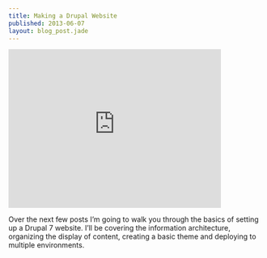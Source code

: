 ```yaml
---
title: Making a Drupal Website
published: 2013-06-07
layout: blog_post.jade
---
```


<iframe width="420" height="315" src="http://www.youtube.com/embed/w8y0qoMvcyg?wmode=opaque" frameborder="0" allowfullscreen=""></iframe>

Over the next few posts I’m going to walk you through the basics of setting up a Drupal 7 website. I’ll be covering the information architecture, organizing the display of content, creating a basic theme and deploying to multiple environments.
